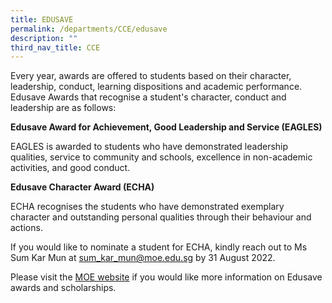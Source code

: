 ```yaml
---
title: EDUSAVE
permalink: /departments/CCE/edusave
description: ""
third_nav_title: CCE
---
```

Every year, awards are offered to students based on their character, leadership, conduct, learning dispositions and academic performance. Edusave Awards that recognise a student's character, conduct and leadership are as follows:

  

**Edusave Award for Achievement, Good Leadership and Service (EAGLES)**

EAGLES is awarded to students who have demonstrated leadership qualities, service to community and schools, excellence in non-academic activities, and good conduct.

  

**Edusave Character Award (ECHA)**

ECHA recognises the students who have demonstrated exemplary character and outstanding personal qualities through their behaviour and actions. 

  

If you would like to nominate a student for ECHA, kindly reach out to Ms Sum Kar Mun at [sum\_kar\_mun@moe.edu.sg](mailto:sum_kar_mun@moe.edu.sg) by 31 August 2022. 

  

Please visit the [MOE website](https://www.moe.gov.sg/financial-matters/awards-scholarships/edusave-awards#:~:text=Edusave%20Character%20Award,Primary%204%20to%206%3A%20%24350) if you would like more information on Edusave awards and scholarships.